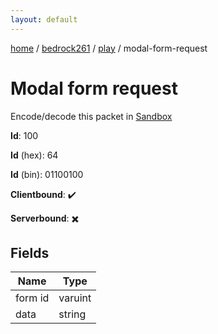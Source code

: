 ```yaml
---
layout: default
---
```


[home](/)  /  [bedrock261](/protocol/bedrock261)  /  [play](/protocol/bedrock261/play)  /  modal-form-request

# Modal form request

Encode/decode this packet in [Sandbox](../../../sandbox/bedrock261#Play.ModalFormRequest)

**Id**: 100

**Id** (hex): 64

**Id** (bin): 01100100

**Clientbound**: ✔️

**Serverbound**: ✖️

## Fields

Name | Type
---|---
form id | varuint
data | string
